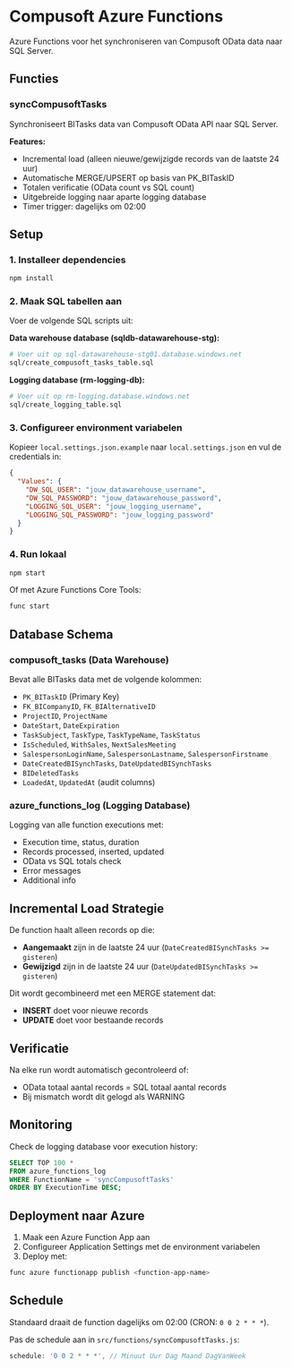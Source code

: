 # Compusoft Azure Functions

Azure Functions voor het synchroniseren van Compusoft OData data naar SQL Server.

## Functies

### syncCompusoftTasks
Synchroniseert BITasks data van Compusoft OData API naar SQL Server.

**Features:**
- Incremental load (alleen nieuwe/gewijzigde records van de laatste 24 uur)
- Automatische MERGE/UPSERT op basis van PK_BITaskID
- Totalen verificatie (OData count vs SQL count)
- Uitgebreide logging naar aparte logging database
- Timer trigger: dagelijks om 02:00

## Setup

### 1. Installeer dependencies
```bash
npm install
```

### 2. Maak SQL tabellen aan
Voer de volgende SQL scripts uit:

**Data warehouse database (sqldb-datawarehouse-stg):**
```bash
# Voer uit op sql-datawarehouse-stg01.database.windows.net
sql/create_compusoft_tasks_table.sql
```

**Logging database (rm-logging-db):**
```bash
# Voer uit op rm-logging.database.windows.net
sql/create_logging_table.sql
```

### 3. Configureer environment variabelen
Kopieer `local.settings.json.example` naar `local.settings.json` en vul de credentials in:

```json
{
  "Values": {
    "DW_SQL_USER": "jouw_datawarehouse_username",
    "DW_SQL_PASSWORD": "jouw_datawarehouse_password",
    "LOGGING_SQL_USER": "jouw_logging_username",
    "LOGGING_SQL_PASSWORD": "jouw_logging_password"
  }
}
```

### 4. Run lokaal
```bash
npm start
```

Of met Azure Functions Core Tools:
```bash
func start
```

## Database Schema

### compusoft_tasks (Data Warehouse)
Bevat alle BITasks data met de volgende kolommen:
- `PK_BITaskID` (Primary Key)
- `FK_BICompanyID`, `FK_BIAlternativeID`
- `ProjectID`, `ProjectName`
- `DateStart`, `DateExpiration`
- `TaskSubject`, `TaskType`, `TaskTypeName`, `TaskStatus`
- `IsScheduled`, `WithSales`, `NextSalesMeeting`
- `SalespersonLoginName`, `SalespersonLastname`, `SalespersonFirstname`
- `DateCreatedBISynchTasks`, `DateUpdatedBISynchTasks`
- `BIDeletedTasks`
- `LoadedAt`, `UpdatedAt` (audit columns)

### azure_functions_log (Logging Database)
Logging van alle function executions met:
- Execution time, status, duration
- Records processed, inserted, updated
- OData vs SQL totals check
- Error messages
- Additional info

## Incremental Load Strategie

De function haalt alleen records op die:
- **Aangemaakt** zijn in de laatste 24 uur (`DateCreatedBISynchTasks >= gisteren`)
- **Gewijzigd** zijn in de laatste 24 uur (`DateUpdatedBISynchTasks >= gisteren`)

Dit wordt gecombineerd met een MERGE statement dat:
- **INSERT** doet voor nieuwe records
- **UPDATE** doet voor bestaande records

## Verificatie

Na elke run wordt automatisch gecontroleerd of:
- OData totaal aantal records = SQL totaal aantal records
- Bij mismatch wordt dit gelogd als WARNING

## Monitoring

Check de logging database voor execution history:
```sql
SELECT TOP 100 *
FROM azure_functions_log
WHERE FunctionName = 'syncCompusoftTasks'
ORDER BY ExecutionTime DESC;
```

## Deployment naar Azure

1. Maak een Azure Function App aan
2. Configureer Application Settings met de environment variabelen
3. Deploy met:
```bash
func azure functionapp publish <function-app-name>
```

## Schedule

Standaard draait de function dagelijks om 02:00 (CRON: `0 0 2 * * *`).

Pas de schedule aan in `src/functions/syncCompusoftTasks.js`:
```javascript
schedule: '0 0 2 * * *', // Minuut Uur Dag Maand DagVanWeek
```
